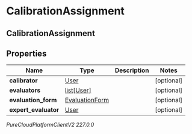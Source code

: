 # CalibrationAssignment

## CalibrationAssignment

## Properties

|Name | Type | Description | Notes|
|------------ | ------------- | ------------- | -------------|
| **calibrator** | [User](User) |  | [optional] |
| **evaluators** | [list[User]](User) |  | [optional] |
| **evaluation_form** | [EvaluationForm](EvaluationForm) |  | [optional] |
| **expert_evaluator** | [User](User) |  | [optional] |



_PureCloudPlatformClientV2 227.0.0_
